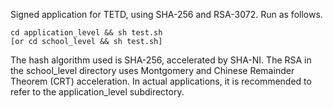Signed application for TETD, using SHA-256 and RSA-3072. Run as follows.

```
cd application_level && sh test.sh
[or cd school_level && sh test.sh]
```

The hash algorithm used is SHA-256, accelerated by SHA-NI. The RSA in the school\_level directory uses Montgomery and Chinese Remainder Theorem (CRT) acceleration. In actual applications, it is recommended to refer to the application\_level subdirectory. 
